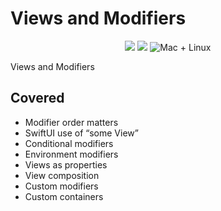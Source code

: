 # Views and Modifiers
<p align="center">
    <img src="https://img.shields.io/badge/Swift-5.2-orange.svg" />
    <img src="https://img.shields.io/badge/xcode-11.4-brightgreen.svg" />
    <img src="https://img.shields.io/badge/platforms-mac+linux-brightgreen.svg?style=flat" alt="Mac + Linux" />
</p>

Views and Modifiers

## Covered
* Modifier order matters
* SwiftUI use of “some View”
* Conditional modifiers
* Environment modifiers
* Views as properties
* View composition
* Custom modifiers
* Custom containers
